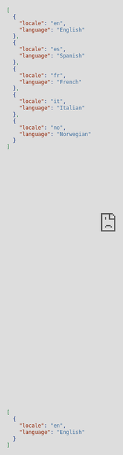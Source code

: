 ```yaml
---
title: Generating a Hyperlambda CRUD app
description: In this article we generate a Hyperlambda CRUD web API using Magic, for then to analyse the generated code, providing you with the knowledge required to understand how Magic is doing its Magic.
---
```


# Generating a Hyperlambda CRUD app

This is going to be a _"different"_ tutorial, since instead of creating code ourselves, we will use
Magic to generate our code, and analyse what Magic did afterwards. If you prefer to
watch a video where I demonstrate this process, you can watch the following video.

<div class="video">
<iframe width="560" height="315" style="position:absolute; top:0; left:0; width:100%; height:100%;" src="https://www.youtube.com/embed/mv9MNnoP9-s" frameborder="0" allow="accelerometer; autoplay; encrypted-media; gyroscope; picture-in-picture" allowfullscreen></iframe>
</div>

What Magic just did for us in the above video was providing us with a starting
point, from where we can modify the code afterwards.
However, in order to modify the code, we'll need to understand it. So let us walk through it step
by step, starting out with the creation of our database, ending up with an understanding of the
Hyperlambda code that Magic created for us.

## Creating your database

Open the _"SQL"_ menu item in your dashboard, and click the _"Load"_ button. If you're using MySQL
as your main database then choose _"babelfish"_ - If you're using SQL Server, choose _"northwind-simplified"_.
Load the database script, and click the _"Execute"_ button.

![Creating your Babelfish database](https://servergardens.files.wordpress.com/2021/04/sql-editor.png)

This creates a database for you, which will be the foundation for generating our HTTP CRUD backend.

## Generating your backend

Before we can generate our backend we will have to purge our database cache. Click the little spiral
icon in your SQL menu item below the SQL editor.
Then open the _"CRUD"_ menu item, choose your newly created database,
and click _"Crudify all tables"_. Below you can see how this process should look like.

![Generating your backend](https://servergardens.files.wordpress.com/2021/04/generator.png)

As you generate your backend you will notice that Magic says something like _"xxx LOC generated"_.
This number is the lines of code that Magic automatically generated for you, and depends upon
your database and its number of tables. A small database such as babelfish will typically only
generate some 3-400 hundred lines of code - While a larger database might generate tens of
thousands of lines of code for you.

## Playing with our CRUD endpoints

After having done the above, Magic will have created a bunch of Hyperlambda files for you in
your _"/modules/xxx"_ folder, where _"xxx"_ is your database name. Open the _"Hyper IDE"_ menu
item in your dashboard, and take a look at this folder. These files will wrap
all the 4 main CRUD operations towards your tables, in addition to a count endpoint. The
structure should resemble the following.

* Create - _"xxx.post.hl"_
* Read - _"xxx.get.hl"_
* Update - _"xxx.put.hl"_
* Delete - _"xxx.delete.hl"_
* Count - _"xxx-count.get.hl"_

You will have 5 files resembling the above structure for each of your tables in your database.
We will study the files generated around one of these tables, but it doesn't matter which
database you generated, or which table you select - The structure will be similar enough
regardless of which table you choose. However, before we start looking at the code, let's
play around with the code, by going to the _"Endpoints"_ menu item, and filter on one of
your tables. In the screenshot below, we've chosen _"babelfish/language"_. Click the
_"get"_ endpoint, at which point you should see something resembling the following.

![Your CRUD endpoints](https://servergardens.files.wordpress.com/2021/04/endpoints-tutorial.png)

You can already execute your endpoint by clicking the _"Invoke"_ button for your endpoint.
If you do this, you should see a bunch of JSON objects returned from your server resembling
the following, depending upon which table you chose.

```json
[
  {
    "locale": "en",
    "language": "English"
  },
  {
    "locale": "es",
    "language": "Spanish"
  },
  {
    "locale": "fr",
    "language": "French"
  },
  {
    "locale": "it",
    "language": "Italian"
  },
  {
    "locale": "no",
    "language": "Norwegian"
  }
]
```

The read endpoint supports all of the following features.

* Paging through **[limit]** and **[offset]**
* Ordering items through **[order]** and **[direction]**
* Filtering
* Specifying a boolean **[operator]** for filter criteria

The above is what you'd typically need most of the times as you read items from your database.
If you'd like to find items only matching a specific criteria, you can add a filter for your criteria,
to have your backend only return items matching your filter. You will see a whole range of possible
filters for every column in your table, such as I illustrate for the **locale** column below.

* __locale.eq__ - Locale being exact match of the specified string
* __locale.neq__ - Locale _not_ equal to the specified string
* __locale.like__ - Locale contains the specified string supporting wildcards as `%`
* __locale.mt__ - Locale more than the specified string
* __locale.lt__ - Locale less than the specified string
* __locale.mteq__ - Locale more than or equal to the specified string
* __locale.lteq__ - Locale less than or equal to the specified string

**Notice** - Depending upon whether or not you checked of the _"Verbose"_ checkbox as you crudified
your backend, you will see more or less options for filtering on each column.

Each column will have a range of filter options matching the above comparison operators. If some
of your filter conditions doesn't make sense for a particular column, you can delete these later
as we start editing the endpoint's code. However, try clicking the **locale.eq** filter button for
instance, and add the value _"en"_ into it, click _"Add"_, and invoke your endpoint again. This
time of course only items matching your filter condition are returned, such as the following JSON
illustrates.

```json
[
  {
    "locale": "en",
    "language": "English"
  }
]
```

You can combine as many conditions as you wish the same way we added the above **eq** filter.
Conditions are by default **and**'ed together, implying _all conditions must match_ - But
this can be changed to **or** by changing the value of the **[operator]** argument.

You can also create and update items if you select your **post** or **put** endpoints. However,
these endpoints require you to provide a JSON payload instead of parametrising
your endpoint using query parameters. Try to create and update some items using these
two endpoints. Just remember that regardless of what table you choose, the primary key parts
to the update endpoint is the criteria of _which item to update_. Magic only creates endpoints
that supports updating _one item at the time by default_. And the generator does not produce
code allowing you to change the primary key.

### Meta data

If you go through your endpoints, you will see a _lot_ of meta information. This was generated
automatically based upon your database schema, and is also publicly exposed to the client, almost
the same way the Open Web API or Swagger is able to enumerate and document your HTTP endpoints.
Hence, we've already documented our HTTP endpoints, even though we haven't even manually created a
single line of code. Magic also creates meta information like this for your manually
created endpoints.

This meta data becomes crucial as we later start looking at how Magic creates your frontend code
using similar techniques as it used to create your backend. You can see this meta information as
properties of your endpoint if you go to the _"Endpoints"_ menu item, and click any of your
endpoints.

## Analysing the code

Once you're done playing around with your endpoints, open up the _"Files"_ menu item. Click the _"modules"_
folder, then click the folder with the same name as the name of the database you generated above.
Click for instance the _"languages.get.hl"_ file, at which point you should see something resembling
the following.

![Editing your Hyperlambda CRUD files](https://servergardens.files.wordpress.com/2021/04/files-crud-editor.png)

**Notice** - If you didn't generate CRUD endpoints for your babelfish database, then at least make
sure that whatever file you're looking at ends with _".get.hl"_ such that we're looking at roughly the
same thing in the rest of this tutorial.

What you are looking at now is the Hyperlambda Magic automatically generated for you. The most important
part of this code is the following section.

```
   data.read
      database-type:mysql
      table:languages
      columns
         locale
         language
      where
         and
```

The above invocation to the **[data.read]** slot is _"transpiled"_ by Magic into an SQL statement,
retrieving your records from your database, according to your filter conditions. The result of this
SQL is then returned back to the client as JSON in the **[return-nodes]** line below. The above slot
will expect an existing open database connection, which is accomplished with the **[data.connect]** slot
invocation. The below code shows you how to connect to a database.

```
data.connect:[generic|babelfish]
   database-type:mysql
```

Notice how the generated Hyperlambda for your **[data.read]** invocation can be found _inside_
your **[data.connect]** invocation. This implies that your read invocation will use this database
connection implicitly, since the read invocation is _"a lambda object inside of your database connection"_.
Hence all database operations inside of a **[data.connect]** invocation will by default use that
database connection to connect to your database and execute its SQL. Think of these slots as
an **SqlConnection** instance and an **SqlDataReader** instance, where the reader uses the connection
you previously opened. Then realise that the 3 carriage returns found in front of the **[data.read]**
invocation becomes kind of like _"the scope"_ of the **[data.connect]** invocation, implying the
code inside of **[data.connect]** is actually a lambda object, or an _"argument"_ to your connect
invocation.

> In Hyperlambda code is always an argument, and all arguments are code

This is why it's called Hyperlambda, because _everything_ is a lambda object. Hyperlambda is
said to be _"a functional programming language"_. We will go through the exact syntax of Hyperlambda
in a later tutorial, but for now realise that in Hyperlambda _spaces counts_ - Kind of like the
same way they do in YAML or Python, and that 3 spaces declares a _"scope"_, while a colon `:`
declares the beginning of a node's value. Nodes again is a tree structure in the form of value, name,
and children - And is the foundation of Hyperlambda. Hyperlambda is simply the textual representation
of a tree structure, the same way YAML, JSON, or XML is. Nodes is Hyperlambda's object implementation
again. See the documentation for [magic.node](/documentation/magic.node/) for more details.

### Arguments passing

If you look at the top of your file, you will see something resembling the following.

```
.arguments
   limit:long
   offset:long
   order:string
   direction:string
   operator:string
   locale.like:string
   locale.mt:string
// Etc, etc, etc
```

The endpoint resolver will actually read the above **[.arguments]** node, and use it to
retrieve meta information about which arguments your endpoint can accept. If you edit it,
save it, and go back to your endpoints file menu, you can see how it's automatically updated,
and the arguments provided by the meta information parts of the endpoint resolver automatically
changes. The **[.arguments]** node is said to _"declare which arguments your endpoint can accept"_.
Editing the arguments your endpoint accepts is typically among one of the first things you
want to do if you want to modify your endpoint. In the above arguments node for instance, the
**[locale.mt]** argument probably doesn't make much sense, and can be deleted to simplify
your endpoint.

### Authorisation and authentication

Your endpoint will by default require authentication and authorisation, preventing anonymous
users from accessing it. This is done with the **[auth.ticket.verify]** slot with something
resembling the following.

```
auth.ticket.verify:root, admin
```

The above line of code basically verifies that your JWT token is valid, and that the user
invoking the endpoint belongs to one of the following roles.

* root
* admin

If the user has an invalid token, and/or the user doesn't belong to any of the above roles,
this slot will throw an exception, preventing the rest of the Hyperlambda code from executing.
This is the core authentication and authorisation parts of Magic, and allows you to secure
your web APIs easily. If you want users belonging to different roles to be able to invoke
your endpoint, you can simply edit the above code, by for instance adding _another_ role
to it, save your file - And voila; Your authorisation requirements have automagically changed.
Below is an example of how to add the _"translator"_ role as a role allowed to invoke the endpoint.

```
auth.ticket.verify:root, admin, translator
```

The above slot requires a comma separated list of roles as its input. You can also completely
remove the above node's value parts, resulting in that _any_ authenticated user can invoke
your endpoint, as long as he or she has a valid JWT token. This completely ignores the roles
the user belongs to, as long as the user is authenticated with a valid JWT token. Below is
an example.

```
auth.ticket.verify
```

The rest of the file basically just provides meta information to the endpoint resolver, and
correctly parametrises your invocation to **[data.read]** - However, this will be a subject
of a later tutorial. If you're curious about how this work, you can check out for instance
the **[add]** slot in the documentation for [magic.lambda](/documentation/magic.lambda/).

### CRUD slots

An invocation to for instance **[data.read]** is referred to by Magic as a _"slot"_. If you
view your other CRUD files, you will see that they are using slightly different slots, to wrap
other CRUD functions. The basic CRUD operations in Magic are implemented with the following slots.

* __[data.read]__
* __[data.delete]__
* __[data.create]__
* __[data.update]__

Besides from using different slots, all of your generated Hyperlambda files are actually quite
similar in structure. You still typically want to have separate files for these operations, since
this allows you to easily modify for instance authorisation requirements, arguments passing, add
additional business logic to your files, etc. So even though the code is not very _DRY_
in its original state, separate endpoint files for separate operations are still typically
useful and a feature you will learn to appreciate further down the road, as you start
modifying your Hyperlambda files.
If you want to see the power of these CRUD slots you can check out the documentation for the
[magic.data.common](/documentation/magic.data.common/) module, which you can find in the
reference documentation for Magic.

* [Continue with SQL Web APIs](/tutorials/sql-web-api/)
